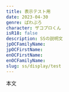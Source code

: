 ```yaml
---
title: 表示テスト用
date: 2023-04-30
genre: ぱわぷろ
character: ザコプロくん
isR18: false
description: SSの説明文
jpOCFamilyName: 
jpOCFirstName: 
enOCFirstName:
enOCFamilyName:
slug: ss/display/test
---
```

本文